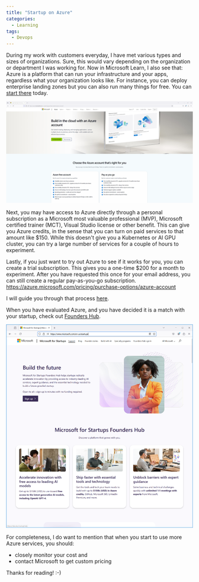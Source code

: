 ```yaml
---
title: "Startup on Azure"
categories:
  - Learning
tags:
  - Devops
---
```


During my work with customers everyday, I have met various types and sizes of organizations. Sure, this would vary depending on the organization or department I was working for. Now in Microsoft Learn, I also see that: Azure is a platform that can run your infrastructure and your apps, regardless what your organization looks like. For instance, you can deploy enterprise landing zones but you can also run many things for free. You can [start there](https://azure.microsoft.com/pricing/free-services/) today.

![img](../assets/images/2024-07-05-startup-on-azure1.png)

Next, you may have access to Azure directly through a personal subscription as a Microsoft most valuable professional (MVP), Microsoft certified trainer (MCT), Visual Studio license or other benefit. This can give you Azure credits, in the sense that you can turn on paid services to that amount like $150. While this doesn't give you a Kubernetes or AI GPU cluster, you can try a large number of services for a couple of hours to experiment. 

Lastly, if you just want to try out Azure to see if it works for you, you can create a trial subscription. This gives you a one-time $200 for a month to experiment. After you have requested this once for your email address, you can still create a regular pay-as-you-go subscription.
https://azure.microsoft.com/pricing/purchase-options/azure-account

I will guide you through that process [here](). 

When you have evaluated Azure, and you have decided it is a match with your startup, check out [Founders Hub](https://www.microsoft.com/startups).

![img](../assets/images/2024-07-05-startup-on-azure2.png)

For completeness, I do want to mention that when you start to use more Azure services, you should: 
* closely monitor your cost and
* contact Microsoft to get custom pricing

Thanks for reading! :-)
